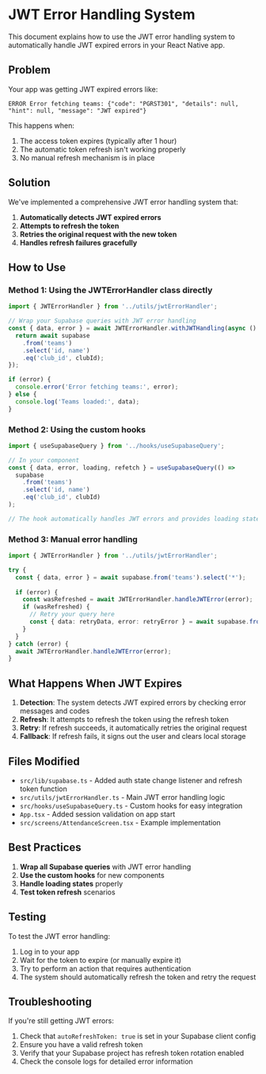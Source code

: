 # JWT Error Handling System

This document explains how to use the JWT error handling system to automatically handle JWT expired errors in your React Native app.

## Problem

Your app was getting JWT expired errors like:
```
ERROR Error fetching teams: {"code": "PGRST301", "details": null, "hint": null, "message": "JWT expired"}
```

This happens when:
1. The access token expires (typically after 1 hour)
2. The automatic token refresh isn't working properly
3. No manual refresh mechanism is in place

## Solution

We've implemented a comprehensive JWT error handling system that:

1. **Automatically detects JWT expired errors**
2. **Attempts to refresh the token**
3. **Retries the original request with the new token**
4. **Handles refresh failures gracefully**

## How to Use

### Method 1: Using the JWTErrorHandler class directly

```typescript
import { JWTErrorHandler } from '../utils/jwtErrorHandler';

// Wrap your Supabase queries with JWT error handling
const { data, error } = await JWTErrorHandler.withJWTHandling(async () => {
  return await supabase
    .from('teams')
    .select('id, name')
    .eq('club_id', clubId);
});

if (error) {
  console.error('Error fetching teams:', error);
} else {
  console.log('Teams loaded:', data);
}
```

### Method 2: Using the custom hooks

```typescript
import { useSupabaseQuery } from '../hooks/useSupabaseQuery';

// In your component
const { data, error, loading, refetch } = useSupabaseQuery(() =>
  supabase
    .from('teams')
    .select('id, name')
    .eq('club_id', clubId)
);

// The hook automatically handles JWT errors and provides loading states
```

### Method 3: Manual error handling

```typescript
import { JWTErrorHandler } from '../utils/jwtErrorHandler';

try {
  const { data, error } = await supabase.from('teams').select('*');
  
  if (error) {
    const wasRefreshed = await JWTErrorHandler.handleJWTError(error);
    if (wasRefreshed) {
      // Retry your query here
      const { data: retryData, error: retryError } = await supabase.from('teams').select('*');
    }
  }
} catch (error) {
  await JWTErrorHandler.handleJWTError(error);
}
```

## What Happens When JWT Expires

1. **Detection**: The system detects JWT expired errors by checking error messages and codes
2. **Refresh**: It attempts to refresh the token using the refresh token
3. **Retry**: If refresh succeeds, it automatically retries the original request
4. **Fallback**: If refresh fails, it signs out the user and clears local storage

## Files Modified

- `src/lib/supabase.ts` - Added auth state change listener and refresh token function
- `src/utils/jwtErrorHandler.ts` - Main JWT error handling logic
- `src/hooks/useSupabaseQuery.ts` - Custom hooks for easy integration
- `App.tsx` - Added session validation on app start
- `src/screens/AttendanceScreen.tsx` - Example implementation

## Best Practices

1. **Wrap all Supabase queries** with JWT error handling
2. **Use the custom hooks** for new components
3. **Handle loading states** properly
4. **Test token refresh** scenarios

## Testing

To test the JWT error handling:

1. Log in to your app
2. Wait for the token to expire (or manually expire it)
3. Try to perform an action that requires authentication
4. The system should automatically refresh the token and retry the request

## Troubleshooting

If you're still getting JWT errors:

1. Check that `autoRefreshToken: true` is set in your Supabase client config
2. Ensure you have a valid refresh token
3. Verify that your Supabase project has refresh token rotation enabled
4. Check the console logs for detailed error information 